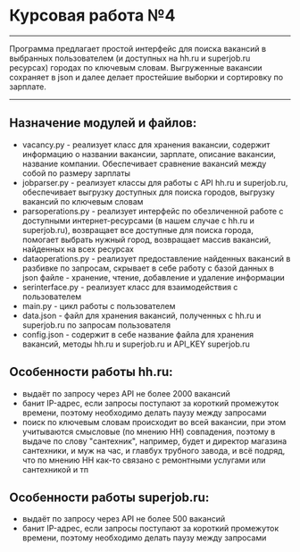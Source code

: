 # Курсовая работа №4
  
***
Программа предлагает простой интерфейс для поиска вакансий в выбранных пользователем (и доступных
на hh.ru и superjob.ru ресурсах) городах по ключевым словам. Выгруженные вакансии сохраняет в json
и далее делает простейшие выборки и сортировку по зарплате.

***
## Назначение модулей и файлов:

- vacancy.py - реализует класс для хранения вакансии, содержит информацию о
названии вакансии, зарплате, описание вакансии, название компании. Обеспечивает сравнение вакансий
между собой по размеру зарплаты
- jobparser.py - реализует классы для работы с API hh.ru и superjob.ru, обеспечивает выгрузку
доступных для поиска городов, выгрузку вакансий по ключевым словам
- parsoperations.py - реализует интерфейс по обезличенной работе с доступными интернет-ресурсами
  (в нашем случае с hh.ru и superjob.ru), возвращает все доступные для поиска города, помогает
выбрать нужный город, возвращает массив вакансий, найденных на всех ресурсах
- dataoperations.py - реализует предоставление найденных вакансий в разбивке по запросам,
скрывает в себе работу с базой данных в json файле - хранение, чтение, добавление
и удаление информации
- serinterface.py - реализует класс для взаимодействия с пользователем
- main.py - цикл работы с пользователем
- data.json - файл для хранения вакансий, полученных с hh.ru и superjob.ru по запросам пользователя
- config.json - содержит в себе название файла для хранения вакансий, методы hh.ru и superjob.ru
и API_KEY superjob.ru

## Особенности работы hh.ru:

- выдаёт по запросу через API не более 2000 вакансий
- банит IP-адрес, если запросы поступают за короткий промежуток времени, поэтому
необходимо делать паузу между запросами
- поиск по ключевым словам происходит во всей вакансии, при этом учитываются смысловые (по мнению НН)
совпадения, поэтому в выдаче по слову "сантехник", например, будет и директор магазина сантехники,
и муж на час, и главбух трубного завода, и всё подряд, что по мнению НН
как-то связано с ремонтными услугами или сантехникой и тп

## Особенности работы superjob.ru:
- выдаёт по запросу через API не более 500 вакансий
- банит IP-адрес, если запросы поступают за короткий промежуток времени, поэтому
необходимо делать паузу между запросами

